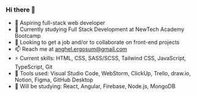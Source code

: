 ### Hi there 👋



- 🔭 Aspiring full-stack web developer
- 🌱 Currently studying Full Stack Development at NewTech Academy Bootcamp
- 👯 Looking to get a job and/or to collaborate on front-end projects
- 📫 Reach me at anghel.ergosum@gmail.com
- ⚡ Current skills: HTML, CSS, SASS/SCSS, Tailwind CSS, JavaScript, TypeScript, Git
- 🔧 Tools used: Visual Studio Code, WebStorm, ClickUp, Trello, draw.io, Notion, Figma, GitHub Desktop
- 🤔 Will be studying: React, Angular, Firebase, Node.js, MongoDB
